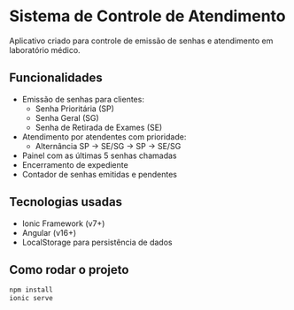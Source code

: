# Sistema de Controle de Atendimento

Aplicativo criado para controle de emissão de senhas e atendimento em laboratório médico.

## Funcionalidades

- Emissão de senhas para clientes:
  - Senha Prioritária (SP)
  - Senha Geral (SG)
  - Senha de Retirada de Exames (SE)
- Atendimento por atendentes com prioridade:
  - Alternância SP -> SE/SG -> SP -> SE/SG
- Painel com as últimas 5 senhas chamadas
- Encerramento de expediente
- Contador de senhas emitidas e pendentes

## Tecnologias usadas

- Ionic Framework (v7+)
- Angular (v16+)
- LocalStorage para persistência de dados

## Como rodar o projeto

```bash
npm install
ionic serve

